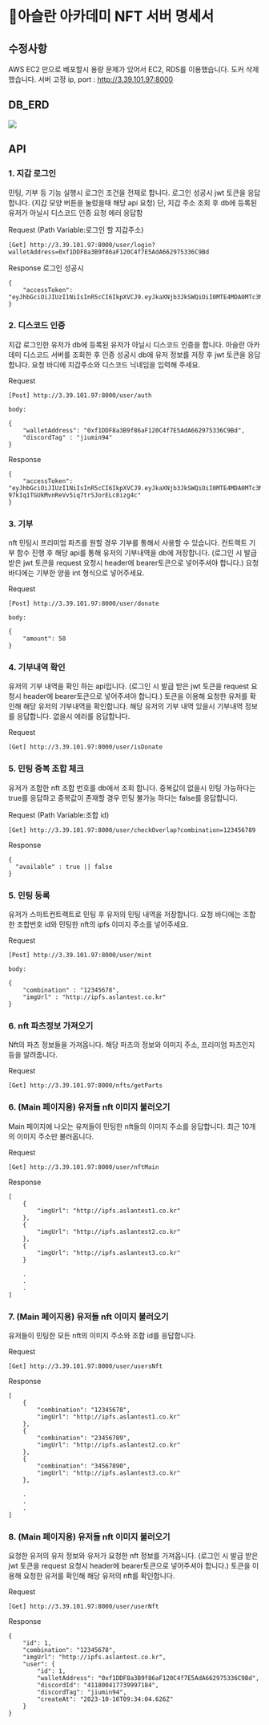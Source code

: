 # 아슬란 아카데미 NFT 서버 명세서

## 수정사항

AWS EC2 만으로 베포할시 용량 문제가 있어서 EC2, RDS를 이용했습니다.
도커 삭제했습니다.
서버 고정 ip, port : http://3.39.101.97:8000

## DB_ERD

![](https://velog.velcdn.com/images/jiumin/post/07f3430e-3979-4a9a-80a6-bb773b051152/image.png)

## API

### 1. 지갑 로그인

민팅, 기부 등 기능 실행시 로그인 조건을 전제로 합니다.
로그인 성공시 jwt 토큰을 응답합니다.
(지갑 모양 버튼을 눌렀을때 해당 api 요청)
단, 지갑 주소 조회 후 db에 등록된 유저가 아닐시 디스코드 인증 요청 에러 응답함

Request
(Path Variable:로그인 할 지갑주소)

```
[Get] http://3.39.101.97:8000/user/login?walletAddress=0xf1DDF8a3B9f86aF120C4f7E5AdA662975336C9Bd

```

Response
로그인 성공시

```
{
    "accessToken": "eyJhbGciOiJIUzI1NiIsInR5cCI6IkpXVCJ9.eyJkaXNjb3JkSWQiOiI0MTE4MDA0MTc3Mzk5OTcxODQiLCJpYXQiOjE2OTc1MjcyNjksImV4cCI6MTY5NzUzMDg2OX0.AmeZcrsgdfaDRi6qP5f6XEQNmcwWs3La3GFFf2HTLy4"
}
```

### 2. 디스코드 인증

지갑 로그인한 유저가 db에 등록된 유저가 아닐시 디스코드 인증을 합니다.
아슬란 아카데미 디스코드 서버를 조회한 후 인증 성공시 db에 유저 정보를 저장 후 jwt 토큰을 응답합니다.
요청 바디에 지갑주소와 디스코드 닉네임을 입력해 주세요.

Request

```
[Post] http://3.39.101.97:8000/user/auth

body:

{
    "walletAddress": "0xf1DDF8a3B9f86aF120C4f7E5AdA662975336C9Bd",
    "discordTag" : "jiumin94"
}
```

Response

```
{
    "accessToken": "eyJhbGciOiJIUzI1NiIsInR5cCI6IkpXVCJ9.eyJkaXNjb3JkSWQiOiI0MTE4MDA0MTc3Mzk5OTcxODQiLCJpYXQiOjE2OTc1MjcyNDcsImV4cCI6MTY5NzUzMDg0N30.AllYf4-97kIq1TGUkMvnReVv5iq7trSJorELc8izg4c"
}
```

### 3. 기부

nft 민팅시 프리미엄 파츠를 원할 경우 기부를 통해서 사용할 수 있습니다.
컨트랙트 기부 함수 진행 후 해당 api를 통해 유저의 기부내역을 db에 저장합니다.
(로그인 시 발급 받은 jwt 토큰을 request 요청시 header에 bearer토큰으로 넣어주셔야 합니다.)
요청 바디에는 기부한 양을 int 형식으로 넣어주세요.

Request

```
[Post] http://3.39.101.97:8000/user/donate

body:

{
    "amount": 50
}
```

### 4. 기부내역 확인

유저의 기부 내역을 확인 하는 api입니다.
(로그인 시 발급 받은 jwt 토큰을 request 요청시 header에 bearer토큰으로 넣어주셔야 합니다.)
토큰을 이용해 요청한 유저를 확인해 해당 유저의 기부내역을 확인합니다.
해당 유저의 기부 내역 있을시 기부내역 정보를 응답합니다.
없을시 에러를 응답합니다.

Request

```
[Get] http://3.39.101.97:8000/user/isDonate
```

### 5. 민팅 중복 조합 체크

유저가 조합한 nft 조합 번호를 db에서 조회 합니다.
중복값이 없을시 민팅 가능하다는 true를 응답하고
증복값이 존재할 경우 민팅 불가능 하다는 false를 응답합니다.

Request
(Path Variable:조합 id)

```
[Get] http://3.39.101.97:8000/user/checkOverlap?combination=123456789
```

Response

```
{
  "available" : true || false
}
```

### 5. 민팅 등록

유저가 스마트컨트랙트로 민팅 후 유저의 민팅 내역을 저장합니다.
요청 바디에는 조합한 조합번호 id와 민팅한 nft의 ipfs 이미지 주소를 넣어주세요.

Request

```
[Post] http://3.39.101.97:8000/user/mint

body:

{
    "combination" : "12345678",
    "imgUrl" : "http://ipfs.aslantest.co.kr"
}
```

### 6. nft 파츠정보 가져오기

Nft의 파츠 정보들을 가져옵니다.
해당 파츠의 정보와 이미지 주소, 프리미엄 파츠인지 등을 알려줍니다.

Request

```
[Get] http://3.39.101.97:8000/nfts/getParts

```

### 6. (Main 페이지용) 유저들 nft 이미지 불러오기

Main 페이지에 나오는 유저들이 민팅한 nft들의 이미지 주소를 응답합니다. 최근 10개의 이미지 주소만 불러옵니다.

Request

```
[Get] http://3.39.101.97:8000/user/nftMain

```

Response

```
[
    {
        "imgUrl": "http://ipfs.aslantest1.co.kr"
    },
    {
        "imgUrl": "http://ipfs.aslantest2.co.kr"
    },
    {
        "imgUrl": "http://ipfs.aslantest3.co.kr"
    }

    .
    .
    .
]
```

### 7. (Main 페이지용) 유저들 nft 이미지 불러오기

유저들이 민팅한 모든 nft의 이미지 주소와 조합 id를 응답합니다.

Request

```
[Get] http://3.39.101.97:8000/user/usersNft

```

Response

```
[
    {
        "combination": "12345678",
        "imgUrl": "http://ipfs.aslantest1.co.kr"
    },
    {
        "combination": "23456789",
        "imgUrl": "http://ipfs.aslantest2.co.kr"
    },
    {
        "combination": "34567890",
        "imgUrl": "http://ipfs.aslantest3.co.kr"
    },

    .
    .
    .
]
```

### 8. (Main 페이지용) 유저들 nft 이미지 불러오기

요청한 유저의 유저 정보와 유저가 요청한 nft 정보를 가져옵니다.
(로그인 시 발급 받은 jwt 토큰을 request 요청시 header에 bearer토큰으로 넣어주셔야 합니다.)
토큰을 이용해 요청한 유저를 확인해 해당 유저의 nft를 확인합니다.

Request

```
[Get] http://3.39.101.97:8000/user/userNft

```

Response

```
{
    "id": 1,
    "combination": "12345678",
    "imgUrl": "http://ipfs.aslantest.co.kr",
    "user": {
        "id": 1,
        "walletAddress": "0xf1DDF8a3B9f86aF120C4f7E5AdA662975336C9Bd",
        "discordId": "411800417739997184",
        "discordTag": "jiumin94",
        "createAt": "2023-10-16T09:34:04.626Z"
    }
}
```
